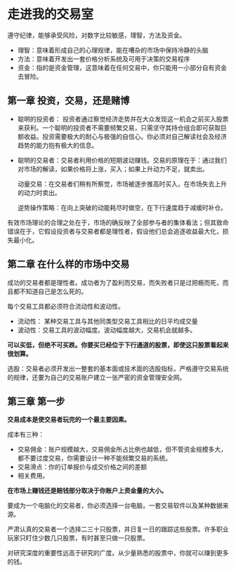# 走进我的交易室



遵守纪律，能够承受风险，对数字比较敏感，理智，方法及资金。

- 理智：意味着形成自己的心理规律，能在嘈杂的市场中保持冷静的头脑
- 方法：意味着开发出一套价格分析系统及可用于决策的交易程序
- 资金：指的是资金管理，这意味着在任何交易中，你只能用一小部分自有资金去冒险。

## 第一章 投资，交易，还是赌博

- 聪明的投资者： 投资者通过察觉经济走势并在大众发现这一机会之前买入股票来获利。一个聪明的投资者不需要频繁交易，只需坚守其持仓组合即可获取巨额收益。投资需要极大的耐心与极强的自信心。你必须对自己解读社会及经济趋势的能力抱有极大的信息。

- 聪明的交易者：交易者利用价格的短期波动赚钱。交易的原理在于：通过我们对市场的解读，如果价格将上涨，买入；如果上升动力不足，就卖出。

  动量交易：在交易者们稍有所察觉，市场被逐步推高时买入，在市场失去上升的动力时卖出。

  逆势操作策略：在向上突破的动能耗尽时做空，在下行速度趋于减缓时补仓。

有效市场理论的合理之处在于，市场的确反映了全部参与者的集体看法；但其致命错误在于，它假设投资者与交易者都是理性者，假设他们总会追逐收益最大化，损失最小化。

## 第二章 在什么样的市场中交易

成功的交易者都是理性者。成功者为了盈利而交易，而失败者只是过把瘾而死，而且都不知道自己是怎么死的。

每个交易工具都必须符合流动性和波动性。

- 流动性： 某种交易工具与其他同类型交易工具相比的日平均成交量
- 波动性：交易工具的波动幅度。波动幅度越大，交易机会就越多。

**可以买低，但绝不可买跌。你要买已经位于下行通道的股票，即使这只股票看起来很划算。**

选股：交易者必须开发出一整套的基本面或技术面的选股指标，严格遵守交易系统的规律，还要为自己的交易账户建立一张严密的资金管理安全网。



## 第三章 第一步

**交易成本是使交易者玩完的一个最主要因素。**

成本有三种：

- 交易佣金：账户规模越大，交易佣金所占比例也越低，但不管资金规模多大，都不要过度交易，你需要设计一种不能频繁交易的系统。
- 交易滑点：你的订单报价与成交价格之间的差额
- 相关费用。

**在市场上赚钱还是赔钱部分取决于你账户上资金量的大小。**

要成为一个电脑化的交易者，你必须选择一台电脑，一套交易软件以及某种数据来源。

严肃认真的交易者一个选择二三十只股票，并日复一日的跟踪这些股票。许多职业玩家只盯住少数几只股票，有时甚至只做一只股票。

对研究深度的重要性远高于研究的广度。从少量熟悉的股票中，你就可以赚到更多的钱。

